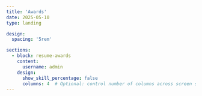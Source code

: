 ```yaml
---
title: 'Awards'
date: 2025-05-10
type: landing

design:
  spacing: '5rem'

sections:
  - block: resume-awards
    content:
      username: admin
    design:
      show_skill_percentage: false
      columns: 4  # Optional: control number of columns across screen sizes
---
```

